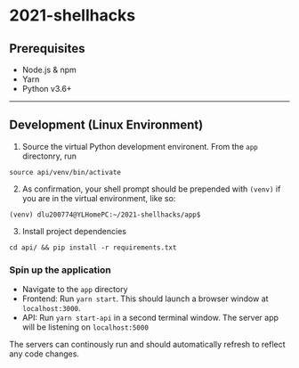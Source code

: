 # 2021-shellhacks

## Prerequisites
* Node.js & npm
* Yarn
* Python v3.6+

---

## Development (Linux Environment)
1. Source the virtual Python development environent. From the `app` directonry, run
```
source api/venv/bin/activate
```
2. As confirmation, your shell prompt should be prepended with `(venv)` if you are in the virtual environment, like so:
```
(venv) dlu200774@YLHomePC:~/2021-shellhacks/app$
```
3. Install project dependencies
```
cd api/ && pip install -r requirements.txt
```

### Spin up the application
* Navigate to the `app` directory
* Frontend: Run `yarn start`. This should launch a browser window at `localhost:3000`.
* API: Run `yarn start-api` in a second terminal window. The server app will be listening on `localhost:5000`

The servers can continously run and should automatically refresh to reflect any code changes.



